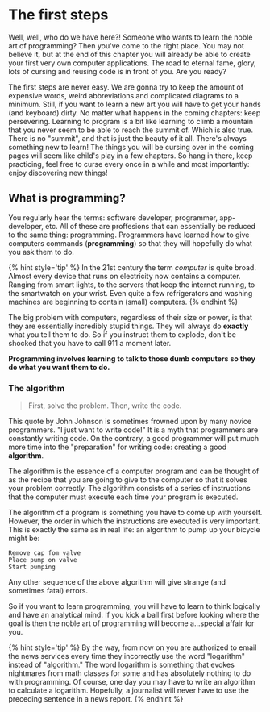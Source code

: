 # The first steps

Well, well, who do we have here?! Someone who wants to learn the noble art of programming? Then you've come to the right place. You may not believe it, but at the end of this chapter you will already be able to create your first very own computer applications. The road to eternal fame, glory, lots of cursing and reusing code is in front of you. Are you ready?

The first steps are never easy. We are gonna try to keep the amount of expensive words, weird abbreviations and complicated diagrams to a minimum. Still, if you want to learn a new art you will have to get your hands (and keyboard) dirty. No matter what happens in the coming chapters: keep persevering. Learning to program is a bit like learning to climb a mountain that you never seem to be able to reach the summit of. Which is also true. There is no "summit", and that is just the beauty of it all. There's always something new to learn! The things you will be cursing over in the coming pages will seem like child's play in a few chapters. So hang in there, keep practicing, feel free to curse every once in a while and most importantly: enjoy discovering new things!


## What is programming?

You regularly hear the terms: software developer, programmer, app-developer, etc. All of these are proffesions that can essentially be reduced to the same thing: programming. Programmers have learned how to give computers commands (**programming**) so that they will hopefully do what you ask them to do.

{% hint style='tip' %}
In the 21st century the term *computer* is quite broad. Almost every device that runs on electricity now contains a computer. Ranging from smart lights, to the servers that keep the internet running, to the smartwatch on your wrist. Even quite a few refrigerators and washing machines are beginning to contain (small) computers.
{% endhint %}



The big problem with computers, regardless of their size or power, is that they are essentially incredibly stupid things. They will always do **exactly** what you tell them to do. So if you instruct them to explode, don't be shocked that you have to call 911 a moment later.

**Programming involves learning to talk to those dumb computers so they do what you want them to do.**

### The algorithm

> First, solve the problem. Then, write the code.

This quote by John Johnson is sometimes frowned upon by many novice programmers. "I just want to write code!" It is a myth that programmers are constantly writing code. On the contrary, a good programmer will put much more time into the "preparation" for writing code: creating a good **algorithm**.

The algorithm is the essence of a computer program and can be thought of as the recipe that you are going to give to the computer so that it solves your problem correctly. The algorithm consists of a series of instructions that the computer must execute each time your program is executed.

The algorithm of a program is something you have to come up with yourself. However, the order in which the instructions are executed is very important. This is exactly the same as in real life: an algorithm to pump up your bicycle might be:

```text
Remove cap fom valve
Place pump on valve
Start pumping
```

Any other sequence of the above algorithm will give strange (and sometimes fatal) errors.

So if you want to learn programming, you will have to learn to think logically and have an analytical mind. If you kick a ball first before looking where the goal is then the noble art of programming will become a...special affair for you.

{% hint style='tip' %}
By the way, from now on you are authorized to email the news services every time they incorrectly use the word "logarithm" instead of "algorithm." The word logarithm is something that evokes nightmares from math classes for some and has absolutely nothing to do with programming. Of course, one day you may have to write an algorithm to calculate a logarithm. Hopefully, a journalist will never have to use the preceding sentence in a news report.
{% endhint %}